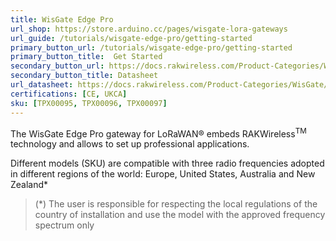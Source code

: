 ```yaml
---
title: WisGate Edge Pro
url_shop: https://store.arduino.cc/pages/wisgate-lora-gateways
url_guide: /tutorials/wisgate-edge-pro/getting-started
primary_button_url: /tutorials/wisgate-edge-pro/getting-started
primary_button_title:  Get Started
secondary_button_url: https://docs.rakwireless.com/Product-Categories/WisGate/RAK7289/Datasheet
secondary_button_title: Datasheet
url_datasheet: https://docs.rakwireless.com/Product-Categories/WisGate/RAK7289/Datasheet
certifications: [CE, UKCA]
sku: [TPX00095, TPX00096, TPX00097]
---
```


The WisGate Edge Pro gateway for LoRaWAN® embeds RAKWireless<sup>TM</sup> technology and allows to set up professional applications.

Different models (SKU) are compatible with three radio frequencies adopted in different regions of the world: Europe, United States, Australia and New Zealand*

>(*) The user is responsible for respecting the local regulations of the country of installation and use the model with the approved frequency spectrum only